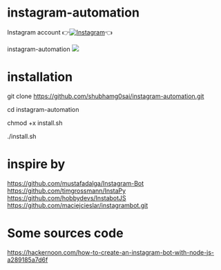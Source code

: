 # instagram-automation

Instagram account
👉[![Instagram  ](https://img.shields.io/badge/INSTAGRAM-FOLLOW-red?style=for-the-badge&logo=instagram)](https://www.instagram.com/shubhamg0sai)👈

instagram-automation 
![ ](https://raw.githubusercontent.com/shubhamg0sai/instagram-automation/main/us/ps/IMG_20210430_181207.jpg)
 
# installation
git clone https://github.com/shubhamg0sai/instagram-automation.git

cd instagram-automation

chmod +x install.sh

./install.sh

# inspire by
https://github.com/mustafadalga/Instagram-Bot
https://github.com/timgrossmann/InstaPy
https://github.com/hobbydevs/InstabotJS
https://github.com/maciejcieslar/instagrambot.git

# Some sources code 
https://hackernoon.com/how-to-create-an-instagram-bot-with-node-js-a289185a7d6f
